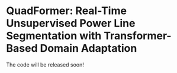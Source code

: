 # QuadFormer: Real-Time Unsupervised Power Line Segmentation with Transformer-Based Domain Adaptation

The code will be released soon!
